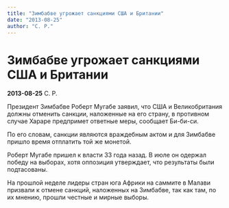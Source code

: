```yaml
---
title: "Зимбабве угрожает санкциями США и Британии"
date: "2013-08-25"
author: "С. Р."
---
```


# Зимбабве угрожает санкциями США и Британии

**2013-08-25** С. Р.

Президент Зимбабве Роберт Мугабе заявил, что США и Великобритания должны отменить санкции, наложенные на его страну, в противном случае Хараре предпримет ответные меры, сообщает Би-би-си.



По его словам, санкции являются враждебным актом и для Зимбабве пришло время отплатить той же монетой.



Роберт Мугабе пришел к власти 33 года назад. В июле он одержал победу на выборах, хотя оппозиция утверждает, что результаты были подтасованы.



На прошлой неделе лидеры стран юга Африки на саммите в Малави призвали к отмене санкций, наложенных на Зимбабве, так как там, по их мнению, прошли честные и мирные выборы.